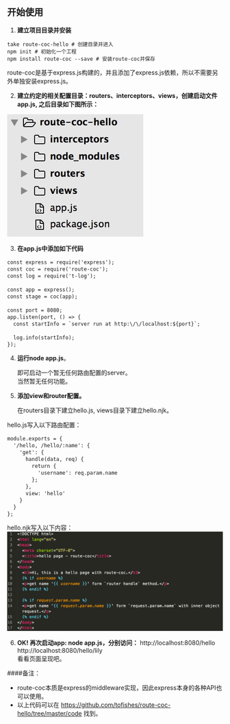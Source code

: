 ## 开始使用
1. **建立项目目录并安装**
```
take route-coc-hello # 创建目录并进入
npm init # 初始化一个工程
npm install route-coc --save # 安装route-coc并保存
```
route-coc是基于express.js构建的，并且添加了express.js依赖，所以不需要另外单独安装express.js。

2. **建立约定的相关配置目录：routers、interceptors、views，创建启动文件app.js, 之后目录如下图所示：**

  ![项目目录](project-dir.png)

3. **在app.js中添加如下代码**

  ```
  const express = require('express');
  const coc = require('route-coc');
  const log = require('t-log');

  const app = express();
  const stage = coc(app);

  const port = 8080;
  app.listen(port, () => {
    const startInfo = `server run at http:\/\/localhost:${port}`;

    log.info(startInfo);
  });
  ```

4. **运行node app.js**。

   即可启动一个暂无任何路由配置的server。<br>当然暂无任何功能。
   
5. **添加view和router配置。**

   在routers目录下建立hello.js, views目录下建立hello.njk。

  hello.js写入以下路由配置：

  ```
  module.exports = {
    '/hello, /hello/:name': {
      'get': {
        handle(data, req) {
          return {
            'username': req.param.name
          };
        },
        view: 'hello'
      }
    }
  };
  ```

  hello.njk写入以下内容：
  ![hello.njk code](html-code.png)

6. **OK! 再次启动app: node app.js，分别访问：**
http://localhost:8080/hello<br>
http://localhost:8080/hello/lily
<br>看看页面呈现吧。 

####备注：
* route-coc本质是express的middleware实现，因此express本身的各种API也可以使用。
* 以上代码可以在 <https://github.com/tofishes/route-coc-hello/tree/master/code> 找到。

